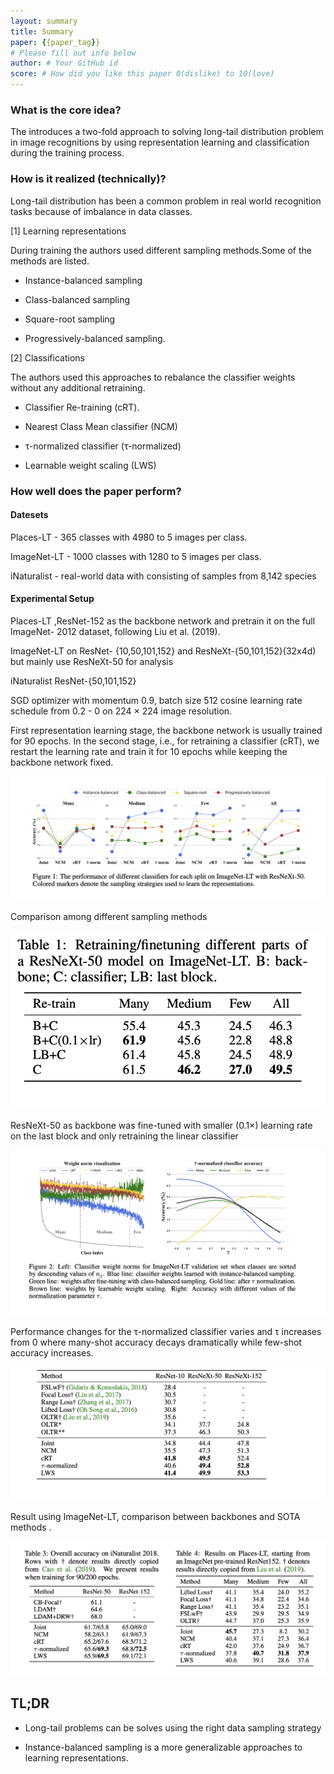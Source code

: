 ```yaml
---
layout: summary
title: Summary
paper: {{paper_tag}}
# Please fill out info below
author: # Your GitHub id
score: # How did you like this paper 0(dislike) to 10(love)
---
```

### What is the core idea? 

The introduces a two-fold approach to solving long-tail distribution problem in image recognitions by using representation learning and classification during the training process.

### How is it realized (technically)?

Long-tail distribution has been a common problem in real world recognition tasks because of imbalance in data classes.

[1] Learning representations

During training the authors used different sampling methods.Some of the methods are listed.

- Instance-balanced sampling

- Class-balanced sampling 

- Square-root sampling 

- Progressively-balanced sampling.


[2] Classifications 

The authors used this approaches to rebalance the classifier weights without any additional retraining.

- Classifier Re-training (cRT).

- Nearest Class Mean classifier (NCM)

- τ-normalized classifier (τ-normalized)

- Learnable weight scaling (LWS)

### How well does the paper perform?

#### Datesets 

Places-LT - 365 classes with  4980 to 5 images per class.

ImageNet-LT -  1000 classes with 1280 to 5 images per class.

iNaturalist - real-world data with consisting of samples from 8,142 species

#### Experimental Setup 

 Places-LT ,ResNet-152 as the backbone network and pretrain it on the full ImageNet- 2012 dataset, following Liu et al. (2019). 

 ImageNet-LT on ResNet- {10,50,101,152} and ResNeXt-{50,101,152}(32x4d) but mainly use ResNeXt-50 for analysis

 iNaturalist ResNet-{50,101,152}

SGD optimizer with momentum 0.9, batch size 512
cosine learning rate schedule from 0.2 - 0 on  224 × 224 image resolution. 

First representation learning stage, the backbone network is usually trained for 90 epochs. In the second stage, i.e., for retraining a classifier (cRT), we restart the learning rate and train it for 10 epochs while keeping the backbone network fixed.


![Sampling-1](kang2019decoupling_1a.png)

Comparison among different sampling methods

![Sampling-2](kang2019decoupling_1b.png)

ResNeXt-50 as backbone was fine-tuned with smaller (0.1×) learning rate on the last block and only retraining the linear classifier  

![Sampling-3](kang2019decoupling_1c.png)

Performance changes for the τ-normalized classifier varies and τ increases from 0 where many-shot accuracy decays dramatically while few-shot accuracy increases.


![Sampling-4](kang2019decoupling_1d.png)

Result using ImageNet-LT, comparison between backbones and SOTA methods .



![Sampling-5](kang2019decoupling_1e.png)


<!-- * What interesting variants are explored? -->

## TL;DR

* Long-tail problems can be solves using the right data sampling strategy

* Instance-balanced sampling  is a more generalizable  approaches  to learning representations.

